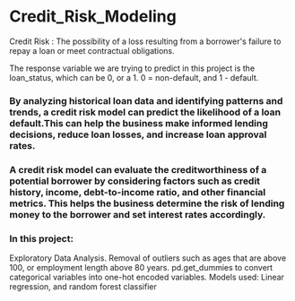 # Credit_Risk_Modeling
Credit Risk : The possibility of a loss resulting from a borrower's failure to repay a loan or meet contractual obligations.

The response variable we are trying to predict in this project is the loan_status, which can be 0, or a 1. 0 = non-default, and 1 - default.

### By analyzing historical loan data and identifying patterns and trends, a credit risk model can predict the likelihood of a loan default.This can help the business make informed lending decisions, reduce loan losses, and increase loan approval rates.
### A credit risk model can evaluate the creditworthiness of a potential borrower by considering factors such as credit history, income, debt-to-income ratio, and other financial metrics. This helps the business determine the risk of lending money to the borrower and set interest rates accordingly.

### In this project:
Exploratory Data Analysis.
Removal of outliers such as ages that are above 100, or employment length above 80 years.
pd.get_dummies to convert categorical variables into one-hot encoded variables.
Models used: Linear regression, and random forest classifier
